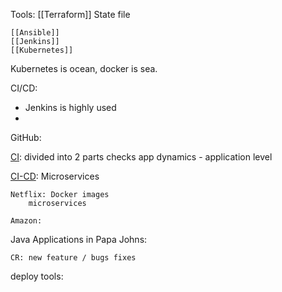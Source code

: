Tools: 
	[[Terraform]]
		State file
		
	[[Ansible]]
	[[Jenkins]]
	[[Kubernetes]]


	
	
	
Kubernetes is ocean, docker is sea.

	
CI/CD:

- Jenkins is highly used 
- 
GitHub:
	

[CI](https://github.com/SathishKumar9866/system-design-interview-prep/blob/backlinks_test/../../../CI.md):
	divided into 2 parts
	checks 
	app dynamics  - application level
	
	

[CI-CD](https://github.com/SathishKumar9866/system-design-interview-prep/blob/backlinks_test/../CI-CD/CI-CD.md):
Microservices 
	
	Netflix: Docker images
		microservices 
			
	Amazon:
Java Applications in Papa Johns:

	CR: new feature / bugs fixes

deploy tools:
